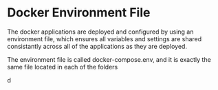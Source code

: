 # Docker Environment File

The docker applications are deployed and configured by using an environment file, which ensures all variables and settings are shared consistantly across all of the applications as they are deployed.

The environment file is called docker-compose.env, and it is exactly the same file located in each of the folders

d